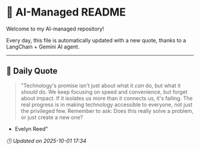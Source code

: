 # 🧠 AI-Managed README

Welcome to my AI-managed repository!

Every day, this file is automatically updated with a new quote, thanks to a LangChain + Gemini AI agent.

---

## 📅 Daily Quote

> "Technology's promise isn't just about what it *can* do, but what it *should* do.
We keep focusing on speed and convenience, but forget about impact.
If it isolates us more than it connects us, it's failing.
The real progress is in making technology accessible to everyone, not just the privileged few.
Remember to ask: Does this really solve a problem, or just create a new one?
- Evelyn Reed"

*🕒 Updated on 2025-10-01 17:34*